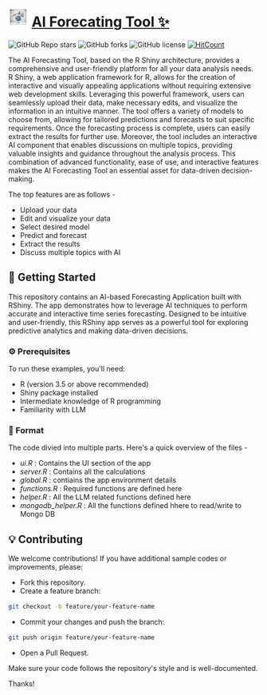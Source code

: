 # <img src="https://github.com/Soumyadipta2020/forecasting_tool/blob/main/forecasting_tool/www/brand_logo.png" width="40"> [AI Forecating Tool ✨](https://soumyadipta-das-stat.shinyapps.io/forecasting_tool_new/)

![GitHub Repo stars](https://img.shields.io/github/stars/Soumyadipta2020/forecasting_tool?style=social)
![GitHub forks](https://img.shields.io/github/forks/Soumyadipta2020/forecasting_tool?style=social)
![GitHub license](https://img.shields.io/github/license/Soumyadipta2020/forecasting_tool)
[![HitCount](https://hits.dwyl.com/Soumyadipta2020/forecasting_tool.svg?style=flat-square)](http://hits.dwyl.com/Soumyadipta2020/forecasting_tool)

The AI Forecasting Tool, based on the R Shiny architecture, provides a comprehensive and user-friendly platform for all your data analysis needs. R Shiny, a web application framework for R, allows for the creation of interactive and visually appealing applications without requiring extensive web development skills. Leveraging this powerful framework, users can seamlessly upload their data, make necessary edits, and visualize the information in an intuitive manner. The tool offers a variety of models to choose from, allowing for tailored predictions and forecasts to suit specific requirements. Once the forecasting process is complete, users can easily extract the results for further use. Moreover, the tool includes an interactive AI component that enables discussions on multiple topics, providing valuable insights and guidance throughout the analysis process. This combination of advanced functionality, ease of use, and interactive features makes the AI Forecasting Tool an essential asset for data-driven decision-making.

The top features are as follows -
* Upload your data
* Edit and visualize your data
* Select desired model
* Predict and forecast
* Extract the results
* Discuss multiple topics with AI

## 🚀 Getting Started

This repository contains an AI-based Forecasting Application built with RShiny. The app demonstrates how to leverage AI techniques to perform accurate and interactive time series forecasting. Designed to be intuitive and user-friendly, this RShiny app serves as a powerful tool for exploring predictive analytics and making data-driven decisions.

### ⚙️ Prerequisites

To run these examples, you'll need:

 - R (version 3.5 or above recommended)
 - Shiny package installed
 - Intermediate knowledge of R programming
 - Familiarity with LLM

### 📂 Format

The code divied into multiple parts. Here's a quick overview of the files -
 - *ui.R* : Contains the UI section of the app
 - *server.R* : Contains all the calculations
 - *global.R* : contiains the app environment details
 - *functions.R* : Required functions are defined here
 - *helper.R* : All the LLM related functions defined here
 - *mongodb_helper.R* : All the functions defined hhere to read/write to Mongo DB

## 💡 Contributing
We welcome contributions! If you have additional sample codes or improvements, please:

 - Fork this repository.
 - Create a feature branch:
```bash
git checkout -b feature/your-feature-name
```
 - Commit your changes and push the branch:
```bash
git push origin feature/your-feature-name
```
 - Open a Pull Request.

Make sure your code follows the repository's style and is well-documented.

Thanks!
